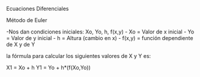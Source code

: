 Ecuaciones Diferenciales

Método de Euler

-Nos dan condiciones iniciales: Xo, Yo, h, f(x,y)
	- Xo = Valor de x inicial
	- Yo = Valor de y inicial
	- h = Altura (cambio en x)
	- f(x,y) = función dependiente de X y de Y
  
  la fórmula para calcular los siguientes valores de X y Y es:
  
  X1 = Xo + h
  Y1 = Yo + h*(f(Xo,Yo))
